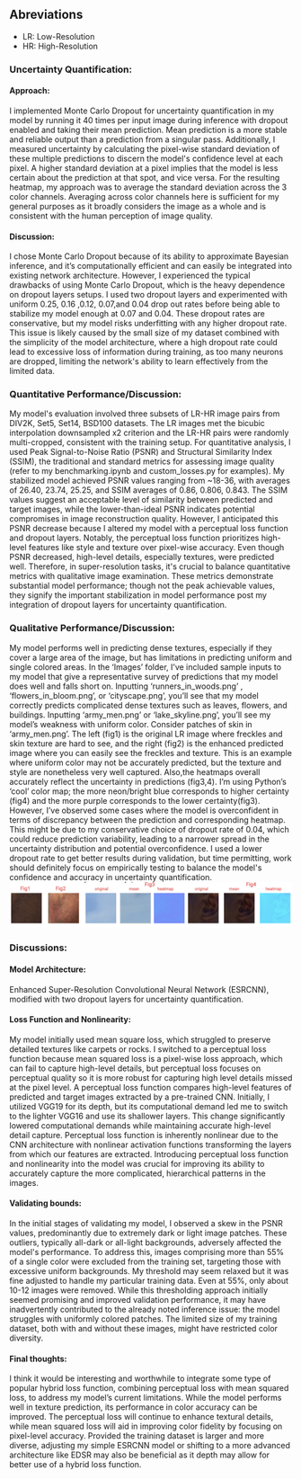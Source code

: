 
## Abreviations

- LR: Low-Resolution
- HR: High-Resolution

### Uncertainty Quantification:

#### Approach: 
I implemented Monte Carlo Dropout for uncertainty quantification in my model by
running it 40 times per input image during inference with dropout enabled and taking their mean prediction. Mean prediction is a more stable and reliable output than a prediction from a singular pass. Additionally, I measured uncertainty by calculating the pixel-wise standard deviation of these multiple predictions to discern the model's confidence level at each pixel. A higher standard deviation at a pixel implies that the model is less certain about the prediction at that spot, and vice versa. For the resulting heatmap, my approach was to average the standard deviation across the 3 color channels. Averaging across color channels here is sufficient for my general purposes as it broadly considers the image as a whole and is consistent with the human perception of image quality.

#### Discussion: 
I chose Monte Carlo Dropout because of its ability to approximate Bayesian inference, and it’s computationally efficient and can easily be integrated into existing network architecture. However, I experienced the typical drawbacks of using Monte Carlo Dropout, which is the heavy dependence on dropout layers setups. I used two dropout layers and experimented with uniform 0.25, 0.16 ,0.12, 0.07,and 0.04 drop out rates before being able to stabilize my model enough at 0.07 and 0.04. These dropout rates are conservative, but my model risks underfitting with any higher dropout rate. This issue is likely caused by the small size of my dataset combined with the simplicity of the model architecture, where a high dropout rate could lead to excessive loss of information during training, as too many neurons are dropped, limiting the network's ability to learn effectively from the limited data.


### Quantitative Performance/Discussion: 
My model's evaluation involved three subsets of LR-HR image pairs from DIV2K, Set5, Set14, BSD100 datasets. The LR images met the bicubic interpolation downsampled x2 criterion and the LR-HR pairs were randomly multi-cropped, consistent with the training setup. For quantitative analysis, I used Peak Signal-to-Noise Ratio (PSNR) and Structural Similarity Index (SSIM), the traditional and standard metrics for assessing image quality (refer to my benchmarking.ipynb and custom_losses.py for examples). My stabilized model achieved PSNR values ranging from ~18-36, with averages of 26.40, 23.74, 25.25, and SSIM averages of 0.86, 0.806, 0.843. The SSIM values suggest an acceptable level of similarity between predicted and target images, while the lower-than-ideal PSNR indicates potential compromises in image reconstruction quality. However, I anticipated this PSNR decrease because I altered my model with a perceptual loss function and dropout layers. Notably, the perceptual loss function prioritizes high-level features like style and texture over pixel-wise accuracy. Even though PSNR decreased, high-level details, especially textures, were predicted well. Therefore, in super-resolution tasks, it's crucial to balance quantitative metrics with qualitative image examination. These metrics demonstrate substantial model performance; though not the peak achievable values, they signify the important stabilization in model performance post my integration of dropout layers for uncertainty quantification.

### Qualitative Performance/Discussion: 
My model performs well in predicting dense textures, especially if they cover a large area of the image, but has limitations in predicting uniform and single colored areas. In the ‘Images’ folder, I’ve included sample inputs to my model that give a representative survey of predictions that my model does well and falls short on. Inputting ‘runners_in_woods.png’ , ‘flowers_in_bloom.png’, or ‘cityscape.png’, you’ll see that my model correctly predicts complicated dense textures such as leaves, flowers, and buildings. Inputting ‘army_men.png’ or ‘lake_skyline.png’, you’ll see my model’s weakness with uniform color. Consider patches of skin in ‘army_men.png’. The left (fig1) is the original LR image where freckles and skin texture are hard to see, and the right (fig2) is the enhanced predicted image where you can easily see the freckles and texture. This is an example where uniform color may not be accurately predicted, but the texture and style are nonetheless very well captured. Also,the heatmaps overall accurately reflect the uncertainty in predictions (fig3,4). I’m using Python’s ‘cool’ color map; the more neon/bright blue corresponds to higher certainty (fig4) and the more purple corresponds to the lower certainty(fig3). However, I’ve observed some cases where the model is overconfident in terms of discrepancy between the prediction and corresponding heatmap. This might be due to my conservative choice of dropout rate of 0.04, which could reduce prediction variability, leading to a narrower spread in the uncertainty distribution and potential overconfidence. I used a lower dropout rate to get better results during validation, but time permitting, work should definitely focus on empirically testing to balance the model's confidence and accuracy in uncertainty quantification.
![comprehensive_figure](comprehensive_fig.png)
### Discussions:
#### Model Architecture: 
Enhanced Super-Resolution Convolutional Neural Network (ESRCNN),
modified with two dropout layers for uncertainty quantification.

#### Loss Function and Nonlinearity: 
My model initially used mean square loss, which struggled to preserve detailed textures like carpets or rocks. I switched to a perceptual loss function because mean squared loss is a pixel-wise loss approach, which can fail to capture high-level details, but perceptual loss focuses on perceptual quality so it is more robust for capturing high level details missed at the pixel level. A perceptual loss function compares high-level features of predicted and target images extracted by a pre-trained CNN. Initially, I utilized VGG19 for its depth, but its computational demand led me to switch to the lighter VGG16 and use its shallower layers. This change significantly lowered computational demands while maintaining accurate high-level detail capture. Perceptual loss function is inherently nonlinear due to the CNN architecture with nonlinear activation functions transforming the layers from which our features are extracted. Introducing perceptual loss function and nonlinearity into the model was crucial for improving its ability to accurately capture the more complicated, hierarchical patterns in the images.
#### Validating bounds:
In the initial stages of validating my model, I observed a skew in the PSNR values, predominantly due to extremely dark or light image patches. These outliers, typically all-dark or all-light backgrounds, adversely affected the model's performance. To address this, images comprising more than 55% of a single color were excluded from the training set, targeting those with excessive uniform backgrounds. My threshold may seem relaxed but it was fine adjusted to handle my particular training data. Even at 55%, only about 10-12 images were removed. While this thresholding approach initially seemed promising and improved validation performance, it may have inadvertently contributed to the already noted inference issue: the model struggles with uniformly colored patches. The limited size of my training dataset, both with and without these images, might have restricted color diversity.
#### Final thoughts:
I think it would be interesting and worthwhile to integrate some type of popular hybrid loss function, combining perceptual loss with mean squared loss, to address my model’s current limitations. While the model performs well in texture prediction, its performance in color accuracy can be improved. The perceptual loss will continue to enhance textural details, while mean squared loss will aid in improving color fidelity by focusing on pixel-level accuracy. Provided the training dataset is larger and more diverse, adjusting my simple ESRCNN model or shifting to a more advanced architecture like EDSR may also be beneficial as it depth may allow for better use of a hybrid loss function.